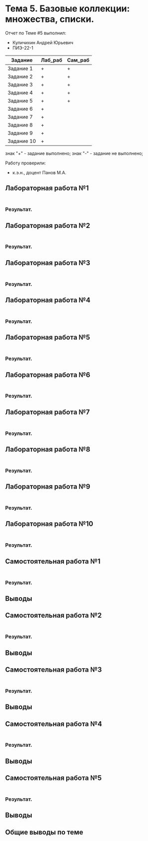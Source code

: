 # Тема 5. Базовые коллекции: множества, списки.
Отчет по Теме #5 выполнил:
- Куличихин Андрей Юрьевич
- ПИЭ-22-1

| Задание | Лаб_раб | Сам_раб |
| ------ | ------ | ------ |
| Задание 1 | + | + |
| Задание 2 | + | + |
| Задание 3 | + | + |
| Задание 4 | + | + |
| Задание 5 | + | + |
| Задание 6 | + |   |
| Задание 7 | + |   |
| Задание 8 | + |   |
| Задание 9 | + |   |
| Задание 10 | + |   |

знак "+" - задание выполнено; знак "-" - задание не выполнено;

Работу проверили:
- к.э.н., доцент Панов М.А.

## Лабораторная работа №1
### 
```python

```
### Результат.

## Лабораторная работа №2
### 
```python

```
### Результат.

## Лабораторная работа №3
### 
```python

```
### Результат.

## Лабораторная работа №4
### 
```python

```
### Результат.

## Лабораторная работа №5
### 
```python

```
### Результат.

## Лабораторная работа №6
### 
```python

```
### Результат.

## Лабораторная работа №7
### 
```python

```
### Результат.

## Лабораторная работа №8
### 
```python

```
### Результат.

## Лабораторная работа №9
### 
```python

```
### Результат.

## Лабораторная работа №10
### 
```python

```
### Результат.

## Самостоятельная работа №1
### 

```python

```
### Результат.

## Выводы

## Самостоятельная работа №2
### 
```python

```
### Результат.

## Выводы

## Самостоятельная работа №3
### 
```python

```
### Результат.

## Выводы

## Самостоятельная работа №4
### 
```python

```
### Результат.

## Выводы

## Самостоятельная работа №5
### 
```python

```
### Результат.

## Выводы

## Общие выводы по теме

